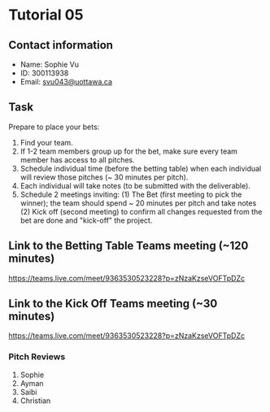 # Tutorial 05

## Contact information

* Name: Sophie Vu
* ID: 300113938
* Email: svu043@uottawa.ca


## Task

Prepare to place your bets:
1. Find your team.
2. If 1-2 team members group up for the bet, make sure every team member has access to all pitches.
3. Schedule individual time (before the betting table) when each individual will review those pitches (~ 30 minutes per pitch).
4. Each individual will take notes (to be submitted with the deliverable).
5. Schedule 2 meetings inviting: (1) The Bet (first meeting to pick the winner); the team should spend ~ 20 minutes per pitch and take notes (2) Kick off (second meeting) to confirm all changes requested from the bet are done and "kick-off" the project. 


## Link to the Betting Table Teams meeting (~120 minutes)

https://teams.live.com/meet/9363530523228?p=zNzaKzseVOFTpDZc

## Link to the Kick Off Teams meeting (~30 minutes)

https://teams.live.com/meet/9363530523228?p=zNzaKzseVOFTpDZc

### Pitch Reviews

1. Sophie
2. Ayman
3. Saibi
4. Christian
